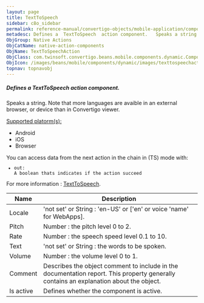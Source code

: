```yaml
---
layout: page
title: TextToSpeech
sidebar: c8o_sidebar
permalink: reference-manual/convertigo-objects/mobile-application/components/native-action-components/texttospeech/
metadesc: Defines a  TextToSpeech  action component.   Speaks a string. Note that more languages are avaible in an external browser, or device than in Convertig
ObjGroup: Native Actions
ObjCatName: native-action-components
ObjName: TextToSpeechAction
ObjClass: com.twinsoft.convertigo.beans.mobile.components.dynamic.ComponentManager$1
ObjIcon: /images/beans/mobile/components/dynamic/images/texttospeechaction_color_32x32.png
topnav: topnavobj
---
```

##### Defines a <i>TextToSpeech</i> action component. 
 Speaks a string.
Note that more languages are avaible in an external browser, or device than in Convertigo viewer.

<u>Supported platorm(s):</u> <ul><li>Android</li><li>iOS</li><li>Browser</li></ul>You can access data from the next action in the chain in (TS) mode with: <code><ul><li>out: A boolean thats indicates if the action succeed</li></ul></code>For more information : <a target='_blank' href='https://ionicframework.com/docs/v3/native/text-to-speech//'>TextToSpeech</a>.

Name | Description 
--- | ---
Locale | 'not set' or String : 'en-US' or ['en' or voice 'name' for WebApps].
Pitch | Number : the pitch level 0 to 2.
Rate | Number : the speech speed level 0.1 to 10.
Text | 'not set' or String : the words to be spoken.
Volume | Number : the volume level 0 to 1.
Comment | Describes the object comment to include in the documentation report.  This property generally contains an explanation about the object. 
Is active | Defines whether the component is active. 

